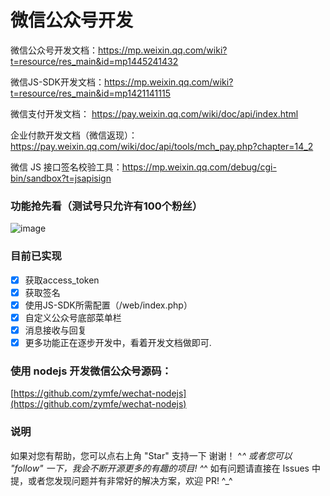 # 微信公众号开发

微信公众号开发文档：https://mp.weixin.qq.com/wiki?t=resource/res_main&id=mp1445241432

微信JS-SDK开发文档：https://mp.weixin.qq.com/wiki?t=resource/res_main&id=mp1421141115

微信支付开发文档：  https://pay.weixin.qq.com/wiki/doc/api/index.html

企业付款开发文档（微信返现）：https://pay.weixin.qq.com/wiki/doc/api/tools/mch_pay.php?chapter=14_2

微信 JS 接口签名校验工具：https://mp.weixin.qq.com/debug/cgi-bin/sandbox?t=jsapisign

### 功能抢先看（测试号只允许有100个粉丝）

![image](https://github.com/zymseo/wx-public/blob/master/qrcode.png)

### 目前已实现

- [x] 获取access_token
- [x] 获取签名
- [x] 使用JS-SDK所需配置（/web/index.php）
- [x] 自定义公众号底部菜单栏
- [x] 消息接收与回复
- [x] 更多功能正在逐步开发中，看着开发文档做即可.

### 使用 nodejs 开发微信公众号源码：

[https://github.com/zymfe/wechat-nodejs](https://github.com/zymfe/wechat-nodejs)

### 说明

如果对您有帮助，您可以点右上角 "Star" 支持一下 谢谢！ ^_^
或者您可以 "follow" 一下，我会不断开源更多的有趣的项目! ^_^
如有问题请直接在 Issues 中提，或者您发现问题并有非常好的解决方案，欢迎 PR! ^_^
